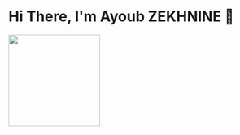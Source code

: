 # Hi There, I'm Ayoub ZEKHNINE 🤗
<img height="180em" src="https://github-readme-stats.vercel.app/api?username=ayoub&show_icons=true&hide_border=true&&count_private=true&include_all_commits=true" />

